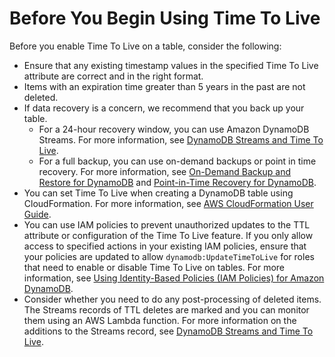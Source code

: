 # Before You Begin Using Time To Live<a name="time-to-live-ttl-before-you-start"></a>

 Before you enable Time To Live on a table, consider the following: 
+ Ensure that any existing timestamp values in the specified Time To Live attribute are correct and in the right format\. 
+ Items with an expiration time greater than 5 years in the past are not deleted\.
+ If data recovery is a concern, we recommend that you back up your table\.
  + For a 24\-hour recovery window, you can use Amazon DynamoDB Streams\. For more information, see [DynamoDB Streams and Time To Live](time-to-live-ttl-streams.md)\.
  + For a full backup, you can use on\-demand backups or point in time recovery\. For more information, see [On\-Demand Backup and Restore for DynamoDB](BackupRestore.md) and [Point\-in\-Time Recovery for DynamoDB](PointInTimeRecovery.md)\.
+  You can set Time To Live when creating a DynamoDB table using CloudFormation\. For more information, see [AWS CloudFormation User Guide](https://docs.aws.amazon.com/AWSCloudFormation/latest/UserGuide/aws-resource-dynamodb-table.html)\. 
+ You can use IAM policies to prevent unauthorized updates to the TTL attribute or configuration of the Time To Live feature\. If you only allow access to specified actions in your existing IAM policies, ensure that your policies are updated to allow `dynamodb:UpdateTimeToLive` for roles that need to enable or disable Time To Live on tables\. For more information, see [Using Identity\-Based Policies \(IAM Policies\) for Amazon DynamoDB](using-identity-based-policies.md)\.
+ Consider whether you need to do any post\-processing of deleted items\. The Streams records of TTL deletes are marked and you can monitor them using an AWS Lambda function\. For more information on the additions to the Streams record, see [DynamoDB Streams and Time To Live](time-to-live-ttl-streams.md)\.